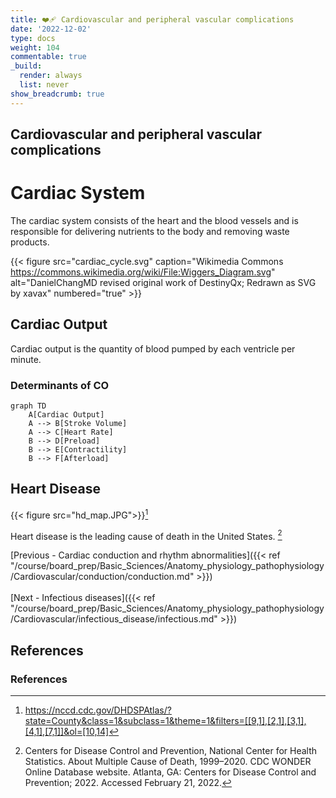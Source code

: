 ```yaml
---
title: ❤️‍🩹 Cardiovascular and peripheral vascular complications
date: '2022-12-02'
type: docs
weight: 104
commentable: true
_build:
  render: always
  list: never
show_breadcrumb: true
---
```



## Cardiovascular and peripheral vascular complications

# Cardiac System

The cardiac system consists of the heart and the blood vessels and is responsible for delivering nutrients to the body and removing waste products.

{{< figure src="cardiac_cycle.svg" caption="Wikimedia Commons https://commons.wikimedia.org/wiki/File:Wiggers_Diagram.svg" alt="DanielChangMD revised original work of DestinyQx; Redrawn as SVG by xavax" numbered="true" >}}

## Cardiac Output

Cardiac output is the quantity of blood pumped by each ventricle per minute.

### Determinants of CO
```mermaid
graph TD
    A[Cardiac Output]
    A --> B[Stroke Volume]
    A --> C[Heart Rate]
    B --> D[Preload]
    B --> E[Contractility]
    B --> F[Afterload]

```

## Heart Disease

{{< figure src="hd_map.JPG">}}[^14]

Heart disease is the leading cause of death in the United States. [^15]





[Previous - Cardiac conduction and rhythm abnormalities]({{< ref "/course/board_prep/Basic_Sciences/Anatomy_physiology_pathophysiology/Cardiovascular/conduction/conduction.md" >}})
<br><br>
[Next - Infectious diseases]({{< ref "/course/board_prep/Basic_Sciences/Anatomy_physiology_pathophysiology/Cardiovascular/infectious_disease/infectious.md" >}})

## References

### References

[^1]: <span style="color:blue">Barash PG, Cullen BF, Stoelting RK, Cahalan MK, Stock MC, Ortega R, Sharar SR, Holt NF, eds. Clinical Anesthesia. 8th edition. Wolters Kluwer; 2017.</span>
[^2]: <span style="color:purple">Chestnut DH, Wong CA, Tsen LC, Ngan Kee WD, Beilin Y, Mhyre JM, Bateman BT, eds. 6th edition. Elsevier; 2020.</span>
[^3]: <span style="color:pink">Coté CJ, Lerman J, Anderson BJ. Coté and Lerman's A Practice of Anesthesia for Infants and Children. 6th edition. Elsevier; 2018.</span>
[^4]: <span style="color:brown">Ehrenwerth J, Eisenkraft J, Berry J, eds. Anesthesia Equipment: Principles and Applications. 3rd edition. Elsevier; 2020.</span>
[^5]: <span style="color:green">Farag E, Mounir-Soliman L, Brown DL. Brown's Atlas of Regional Anesthesia. 6th edition. Elsevier; 2020.</span>
[^6]: <span style="color:red">Flood P, Rathmell JP, Urman RD, eds. Stoelting's Pharmacology & Physiology in Anesthetic Practice. 6th edition. Wolters Kluwer; 2021.</span>
[^7]: <span style="color:yellow">Foster SD, Callahan MF, eds. A Professional Study and Resource Guide for the CRNA. 2nd edition. American Association of Nurse Anesthetists; 2011.</span>
[^8]: <span style="color:orange">Gropper MA, Cohen NH, Eriksson LI, Fleisher LA, Leslie K, Wiener-Kronish JP, eds. Miller's Anesthesia (Vols. 1-2). 9th edition. Elsevier; 2019.</span>
[^9]: <span style="color:indigo">Rosenblatt WH, Popescu WM. Master Techniques in Upper and Lower Airway Management. Wolters Kluwer (LWW); 2015.</span>
[^10]: <span style="color:teal">Hall JE, Hall ME. Guyton and Hall Textbook of Medical Physiology. 14th edition. Elsevier; 2020.</span>
[^11]: <span style="color:maroon">Hines RL, Jones SB, eds. Stoelting's Anesthesia and Co-existing Disease. 8th edition. Elsevier; 2021.</span>
[^12]: <span style="color:aquamarine">Jaffe RA, Schmiesing CA, Golianu B. Anesthesiologist's Manual of Surgical Procedures. 6th ed. Wolters Kluwer; 2020.</span>
[^13]: <span style="color:darkgreen">Nagelhout JJ, Elisha S, Heiner JS, eds. Nurse Anesthesia. 7th edition. Elsevier; 2020.</span>
[^14]: https://nccd.cdc.gov/DHDSPAtlas/?state=County&class=1&subclass=1&theme=1&filters=[[9,1],[2,1],[3,1],[4,1],[7,1]]&ol=[10,14]
[^15]: Centers for Disease Control and Prevention, National Center for Health Statistics. About Multiple Cause of Death, 1999–2020. CDC WONDER Online Database website. Atlanta, GA: Centers for Disease Control and Prevention; 2022. Accessed February 21, 2022.